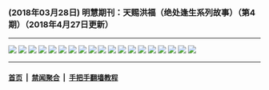 ### (2018年03月28日) 明慧期刊：天赐洪福（绝处逢生系列故事）（第4期）（2018年4月27日更新）

---

<img src="http://qikan.minghui.org/mhqkpage/qikanimage/2018/03/28/tchf-04-2in1-read-online1.png"/> 

<img src="http://qikan.minghui.org/mhqkpage/qikanimage/2018/03/28/tchf-04-2in1-read-online2.png"/> 

<img src="http://qikan.minghui.org/mhqkpage/qikanimage/2018/03/28/tchf-04-2in1-read-online3.png"/> 

<img src="http://qikan.minghui.org/mhqkpage/qikanimage/2018/03/28/tchf-04-2in1-read-online4.png"/> 

<img src="http://qikan.minghui.org/mhqkpage/qikanimage/2018/03/28/tchf-04-2in1-read-online5.png"/> 

<img src="http://qikan.minghui.org/mhqkpage/qikanimage/2018/03/28/tchf-04-2in1-read-online6.png"/> 

<img src="http://qikan.minghui.org/mhqkpage/qikanimage/2018/03/28/tchf-04-2in1-read-online7.png"/> 

<img src="http://qikan.minghui.org/mhqkpage/qikanimage/2018/03/28/tchf-04-2in1-read-online8.png"/> 

<img src="http://qikan.minghui.org/mhqkpage/qikanimage/2018/03/28/tchf-04-2in1-read-online9.png"/> 

<img src="http://qikan.minghui.org/mhqkpage/qikanimage/2018/03/28/tchf-04-2in1-read-online10.png"/> 

<img src="http://qikan.minghui.org/mhqkpage/qikanimage/2018/03/28/tchf-04-2in1-read-online11.png"/> 

<img src="http://qikan.minghui.org/mhqkpage/qikanimage/2018/03/28/tchf-04-2in1-read-online12.png"/> 

<img src="http://qikan.minghui.org/mhqkpage/qikanimage/2018/03/28/tchf-04-2in1-read-online13.png"/> 

<img src="http://qikan.minghui.org/mhqkpage/qikanimage/2018/03/28/tchf-04-2in1-read-online14.png"/> 

<img src="http://qikan.minghui.org/mhqkpage/qikanimage/2018/03/28/tchf-04-2in1-read-online15.png"/> 

<img src="http://qikan.minghui.org/mhqkpage/qikanimage/2018/03/28/tchf-04-2in1-read-online16.png"/> 

<img src="http://qikan.minghui.org/mhqkpage/qikanimage/2018/03/28/tchf-04-2in1-read-online17.png"/> 

<img src="http://qikan.minghui.org/mhqkpage/qikanimage/2018/03/28/tchf-04-2in1-read-online18.png"/> 

<img src="http://qikan.minghui.org/mhqkpage/qikanimage/2018/03/28/tchf-04-2in1-read-online19.png"/> 



---

#### [首页](../../../..) &nbsp;|&nbsp; [禁闻聚合](https://github.com/gfw-breaker/banned-news) &nbsp;|&nbsp; [手把手翻墙教程](https://github.com/gfw-breaker/guides) 